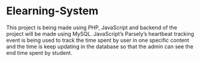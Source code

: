 # Elearning-System
This project is being made using PHP, JavaScript and 
backend of the project will be made using MySQL. JavaScript’s Parsely’s heartbeat 
tracking event is being used to track the time spent by user in one specific content and 
the time is keep updating in the database so that the admin can see the end time spent by 
student.
